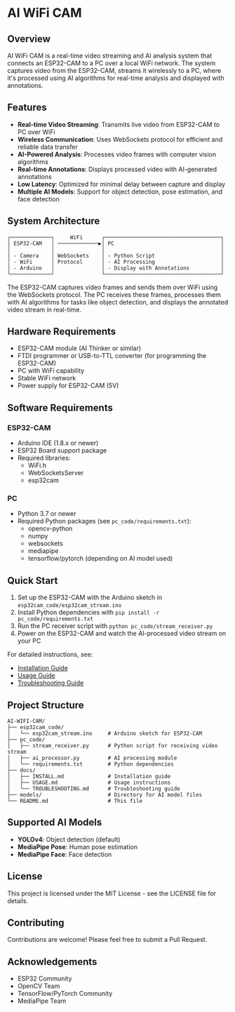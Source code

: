 # AI WiFi CAM

## Overview
AI WiFi CAM is a real-time video streaming and AI analysis system that connects an ESP32-CAM to a PC over a local WiFi network. The system captures video from the ESP32-CAM, streams it wirelessly to a PC, where it's processed using AI algorithms for real-time analysis and displayed with annotations.

## Features
- **Real-time Video Streaming**: Transmits live video from ESP32-CAM to PC over WiFi
- **Wireless Communication**: Uses WebSockets protocol for efficient and reliable data transfer
- **AI-Powered Analysis**: Processes video frames with computer vision algorithms
- **Real-time Annotations**: Displays processed video with AI-generated annotations
- **Low Latency**: Optimized for minimal delay between capture and display
- **Multiple AI Models**: Support for object detection, pose estimation, and face detection

## System Architecture
```
┌─────────────┐     WiFi      ┌─────────────────────────────────────┐
│ ESP32-CAM   │ ─────────────▶│ PC                                  │
│             │               │                                     │
│ - Camera    │ WebSockets    │ - Python Script                     │
│ - WiFi      │ Protocol      │ - AI Processing                     │
│ - Arduino   │               │ - Display with Annotations          │
└─────────────┘               └─────────────────────────────────────┘
```

The ESP32-CAM captures video frames and sends them over WiFi using the WebSockets protocol. The PC receives these frames, processes them with AI algorithms for tasks like object detection, and displays the annotated video stream in real-time.

## Hardware Requirements
- ESP32-CAM module (AI Thinker or similar)
- FTDI programmer or USB-to-TTL converter (for programming the ESP32-CAM)
- PC with WiFi capability
- Stable WiFi network
- Power supply for ESP32-CAM (5V)

## Software Requirements
### ESP32-CAM
- Arduino IDE (1.8.x or newer)
- ESP32 Board support package
- Required libraries:
  - WiFi.h
  - WebSocketsServer
  - esp32cam

### PC
- Python 3.7 or newer
- Required Python packages (see `pc_code/requirements.txt`):
  - opencv-python
  - numpy
  - websockets
  - mediapipe
  - tensorflow/pytorch (depending on AI model used)

## Quick Start
1. Set up the ESP32-CAM with the Arduino sketch in `esp32cam_code/esp32cam_stream.ino`
2. Install Python dependencies with `pip install -r pc_code/requirements.txt`
3. Run the PC receiver script with `python pc_code/stream_receiver.py`
4. Power on the ESP32-CAM and watch the AI-processed video stream on your PC

For detailed instructions, see:
- [Installation Guide](docs/INSTALL.md)
- [Usage Guide](docs/USAGE.md)
- [Troubleshooting Guide](docs/TROUBLESHOOTING.md)

## Project Structure
```
AI-WIFI-CAM/
├── esp32cam_code/
│   └── esp32cam_stream.ino     # Arduino sketch for ESP32-CAM
├── pc_code/
│   ├── stream_receiver.py      # Python script for receiving video stream
│   ├── ai_processor.py         # AI processing module
│   └── requirements.txt        # Python dependencies
├── docs/
│   ├── INSTALL.md              # Installation guide
│   ├── USAGE.md                # Usage instructions
│   └── TROUBLESHOOTING.md      # Troubleshooting guide
├── models/                     # Directory for AI model files
└── README.md                   # This file
```

## Supported AI Models
- **YOLOv4**: Object detection (default)
- **MediaPipe Pose**: Human pose estimation
- **MediaPipe Face**: Face detection

## License
This project is licensed under the MIT License - see the LICENSE file for details.

## Contributing
Contributions are welcome! Please feel free to submit a Pull Request.

## Acknowledgements
- ESP32 Community
- OpenCV Team
- TensorFlow/PyTorch Community
- MediaPipe Team
